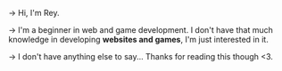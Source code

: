 -> Hi, I'm Rey.

-> I'm a beginner in web and game development. I don't have that much knowledge in developing **websites and games**, I'm just interested in it.

-> I don't have anything else to say... Thanks for reading this though <3.
